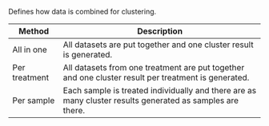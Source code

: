 Defines how data is combined for clustering.

| Method        | Description                             |
| ------------- | --------------------------------------- |
| All in one    | All datasets are put together and one cluster result is generated.      |
| Per treatment | All datasets from one treatment are put together and one cluster result per treatment is generated. |
| Per sample    | Each sample is treated individually and there are as many cluster results generated as samples are there. | 
